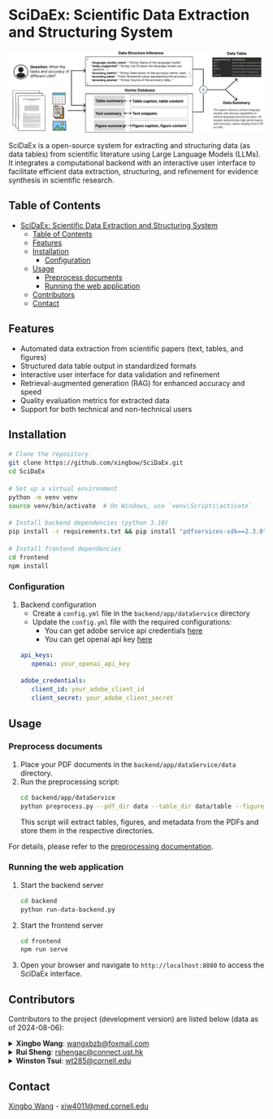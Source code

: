 # SciDaEx: Scientific Data Extraction and Structuring System

![SciDaEx Logo](scidaex_system.png)

SciDaEx is a open-source system for extracting and structuring data (as data tables) from scientific literature using Large Language Models (LLMs). It integrates a computational backend with an interactive user interface to facilitate efficient data extraction, structuring, and refinement for evidence synthesis in scientific research.

## Table of Contents

- [SciDaEx: Scientific Data Extraction and Structuring System](#scidaex-scientific-data-extraction-and-structuring-system)
  - [Table of Contents](#table-of-contents)
  - [Features](#features)
  - [Installation](#installation)
    - [Configuration](#configuration)
  - [Usage](#usage)
    - [Preprocess documents](#preprocess-documents)
    - [Running the web application](#running-the-web-application)
  - [Contributors](#contributors)
  - [Contact](#contact)

## Features

- Automated data extraction from scientific papers (text, tables, and figures)
- Structured data table output in standardized formats
- Interactive user interface for data validation and refinement
- Retrieval-augmented generation (RAG) for enhanced accuracy and speed
- Quality evaluation metrics for extracted data
- Support for both technical and non-technical users


## Installation

```bash
# Clone the repository
git clone https://github.com/xingbow/SciDaEx.git
cd SciDaEx

# Set up a virtual environment
python -m venv venv
source venv/bin/activate  # On Windows, use `venv\Scripts\activate`

# Install backend dependencies (python 3.10)
pip install -r requirements.txt && pip install "pdfservices-sdk==2.3.0"

# Install frontend dependencies
cd frontend
npm install
```

### Configuration
1. Backend configuration
   - Create a `config.yml` file in the `backend/app/dataService` directory
   - Update the `config.yml` file with the required configurations:
     - You can get adobe service api credentials [here](https://developer.adobe.com/document-services/docs/overview/pdf-services-api/)
     - You can get openai api key [here](https://platform.openai.com/api-keys)
    ```yaml
    api_keys:
       openai: your_openai_api_key

    adobe_credentials:
       client_id: your_adobe_client_id
       client_secret: your_adobe_client_secret
    ``` 

## Usage

### Preprocess documents
1. Place your PDF documents in the `backend/app/dataService/data` directory.
2. Run the preprocessing script:
   ```bash
   cd backend/app/dataService
   python preprocess.py --pdf_dir data --table_dir data/table --figure_dir data/figure --meta_dir data/meta
   ```  
    This script will extract tables, figures, and metadata from the PDFs and store them in the respective directories.

For details, please refer to the [preprocessing documentation](backend/app/dataService/README.md).


### Running the web application
1. Start the backend server
   ```bash
   cd backend
   python run-data-backend.py
   ```

2. Start the frontend server
   ```bash
   cd frontend
   npm run serve
   ```
3. Open your browser and navigate to `http://localhost:8080` to access the SciDaEx interface.

## Contributors

Contributors to the project (development version) are listed below (data as of 2024-08-06):
<details>
  <summary><strong>Xingbo Wang</strong>: <a href="mailto:wangxbzb@foxmail.com">wangxbzb@foxmail.com</a></summary>
  <ul>
    <li><strong>Total Commits</strong>: 63</li>
    <li><strong>Total Additions</strong>: 37,992</li>
    <li><strong>Total Deletions</strong>: 17,417</li>
  </ul>
</details>

<details>
  <summary><strong>Rui Sheng</strong>: <a href="mailto:rshengac@connect.ust.hk">rshengac@connect.ust.hk</a></summary>
  <ul>
    <li><strong>Total Commits</strong>: 14</li>
    <li><strong>Total Additions</strong>: 339</li>
    <li><strong>Total Deletions</strong>: 173</li>
  </ul>
</details>

<details>
  <summary><strong>Winston Tsui</strong>: <a href="mailto:wt285@cornell.edu">wt285@cornell.edu</a></summary>
  <ul>
    <li><strong>Total Commits</strong>: 2</li>
    <li><strong>Total Additions</strong>: 208</li>
    <li><strong>Total Deletions</strong>: 102</li>
  </ul>
</details>


## Contact

[Xingbo Wang](https://andy-xingbowang.com/) - xiw4011@med.cornell.edu





